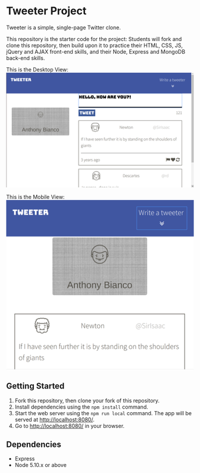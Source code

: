 # Tweeter Project

Tweeter is a simple, single-page Twitter clone.

This repository is the starter code for the project: Students will fork and clone this repository, then build upon it to practice their HTML, CSS, JS, jQuery and AJAX front-end skills, and their Node, Express and MongoDB back-end skills.

This is the Desktop View:
!["Screen shots of Tweeter Desktop View"](https://github.com/AnthonyBianco/tweeter/blob/master/docs/WritingATweet.png?raw=true)

This is the Mobile View:
!["Screen shots of Tweeter Mobile View"](https://github.com/AnthonyBianco/tweeter/blob/master/docs/MobileView.png?raw=true)


## Getting Started

1. Fork this repository, then clone your fork of this repository.
2. Install dependencies using the `npm install` command.
3. Start the web server using the `npm run local` command. The app will be served at <http://localhost:8080/>.
4. Go to <http://localhost:8080/> in your browser.

## Dependencies

- Express
- Node 5.10.x or above
